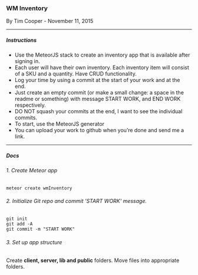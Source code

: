 ### WM Inventory

By Tim Cooper - November 11, 2015

---

##### Instructions

* Use the MeteorJS stack to create an inventory app that is available after signing in.
* Each user will have their own inventory.  Each inventory item will consist of a SKU and a quantity. Have CRUD functionality.
* Log your time by using a commit at the start of your work and at the end.
* Just create an empty commit (or make a small change: a space in the readme or something) with message START WORK, and END WORK respectively.
* DO NOT squash your commits at the end, I want to see the individual commits.  
* To start, use the MeteorJS generator
* You can upload your work to github when you’re done and send me a link.

---

##### Docs

###### 1. Create Meteor app
`meteor create wmInventory`

###### 2. Initialize Git repo and commit 'START WORK' message.
```
git init
git add -A
git commit -m "START WORK"
```

###### 3. Set up app structure
Create **client, server, lib and public** folders. Move files into appropriate folders.
